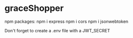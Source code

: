 # graceShopper

npm packages:
  npm i express
  npm i cors
  npm i jsonwebtoken

Don't forget to create a .env file with a JWT_SECRET